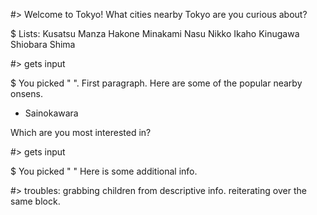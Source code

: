 
#> Welcome to Tokyo! What cities nearby Tokyo are you curious about?

$ Lists:
  Kusatsu
  Manza
  Hakone
  Minakami
  Nasu
  Nikko
  Ikaho
  Kinugawa
  Shiobara
  Shima

#> gets input

$ You picked " ".
  First paragraph.
  Here are some of the popular nearby onsens.
  - Sainokawara

  Which are you most interested in?

#> gets input

$ You picked " "
  Here is some additional info.

#> troubles:
  grabbing children from descriptive info. reiterating over the same block.
